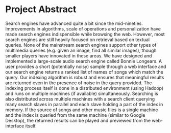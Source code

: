 # Project Abstract #

Search engines have advanced quite a bit since the mid-nineties. Improvements in algorithms, scale of operations and personalization have made search engines indispensible while browsing the web. However, most search engines are still heavily focused on retrieval based on textual queries. None of the mainstream search engines support other types of multimedia queries (e.g. given an image, find all similar images), though smaller players have innovated in these areas. We have designed and implemented a large-scale audio search engine called Bonnie Longears. A user provides a short (potentially noisy) sample through a web interface and our search engine returns a ranked list of names of songs which match the query. Our indexing algorithm is robust and ensures that meaningful results are returned even in the presence of noise in the query provided. The indexing process itself is done in a distributed environment (using Hadoop) and runs on multiple machines (if available) simultaneously. Searching is also distributed across multiple machines with a search client querying many search slaves in parallel and each slave holding a part of the index in memory. If the source of songs and other music files is a single machine and the index is queried from the same machine (similar to Google Desktop), the returned results can be played and previewed from the web-interface itself.
